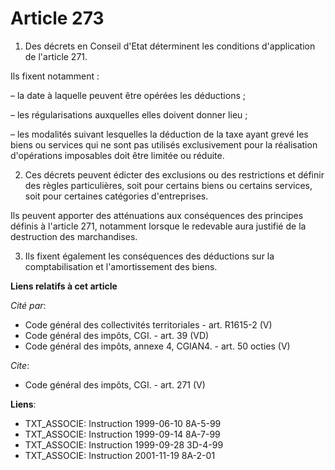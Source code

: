 # Article 273

1. Des décrets en Conseil d'Etat déterminent les conditions d'application de l'article 271.

Ils fixent notamment :

– la date à laquelle peuvent être opérées les déductions ;

– les régularisations auxquelles elles doivent donner lieu ;

– les modalités suivant lesquelles la déduction de la taxe ayant grevé les biens ou services qui ne sont pas utilisés
exclusivement pour la réalisation d'opérations imposables doit être limitée ou réduite.

2. Ces décrets peuvent édicter des exclusions ou des restrictions et définir des règles particulières, soit pour certains
biens ou certains services, soit pour certaines catégories d'entreprises.

Ils peuvent apporter des atténuations aux conséquences des principes définis à l'article 271, notamment lorsque le redevable
aura justifié de la destruction des marchandises.

3. Ils fixent également les conséquences des déductions sur la comptabilisation et l'amortissement des biens.

**Liens relatifs à cet article**

_Cité par_:

  - Code général des collectivités territoriales - art. R1615-2 (V)
  - Code général des impôts, CGI. - art. 39 (VD)
  - Code général des impôts, annexe 4, CGIAN4. - art. 50 octies (V)

_Cite_:

  - Code général des impôts, CGI. - art. 271 (V)

**Liens**:

  - TXT_ASSOCIE: Instruction 1999-06-10 8A-5-99
  - TXT_ASSOCIE: Instruction 1999-09-14 8A-7-99
  - TXT_ASSOCIE: Instruction 1999-09-28 3D-4-99
  - TXT_ASSOCIE: Instruction 2001-11-19 8A-2-01
